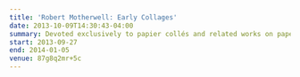```yaml
---
title: 'Robert Motherwell: Early Collages'
date: 2013-10-09T14:30:43-04:00
summary: Devoted exclusively to papier collés and related works on paper from the 1940s and early 1950s by Robert Motherwell, this exhibition features nearly sixty artworks and examines the American artist’s origins and his engagement with collage.
start: 2013-09-27
end: 2014-01-05
venue: 87g8q2mr+5c
---
```

